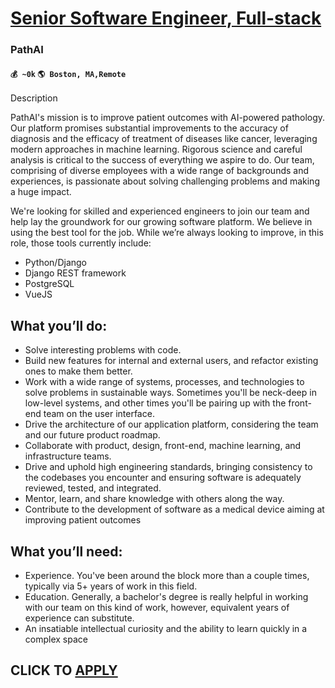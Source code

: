 # [Senior Software Engineer, Full-stack](https://www.remotewlb.com/apply/senior-software-engineer-full-stack-75764)  
### PathAI  
#### `💰 ~0k` `🌎 Boston, MA,Remote`  

Description

PathAI's mission is to improve patient outcomes with AI-powered pathology. Our platform promises substantial improvements to the accuracy of diagnosis and the efficacy of treatment of diseases like cancer, leveraging modern approaches in machine learning. Rigorous science and careful analysis is critical to the success of everything we aspire to do. Our team, comprising of diverse employees with a wide range of backgrounds and experiences, is passionate about solving challenging problems and making a huge impact.

We're looking for skilled and experienced engineers to join our team and help lay the groundwork for our growing software platform. We believe in using the best tool for the job. While we’re always looking to improve, in this role, those tools currently include:

  * Python/Django
  * Django REST framework
  * PostgreSQL
  * VueJS

## What you’ll do:

  * Solve interesting problems with code.
  * Build new features for internal and external users, and refactor existing ones to make them better.
  * Work with a wide range of systems, processes, and technologies to solve problems in sustainable ways. Sometimes you'll be neck-deep in low-level systems, and other times you'll be pairing up with the front-end team on the user interface.
  * Drive the architecture of our application platform, considering the team and our future product roadmap.
  * Collaborate with product, design, front-end, machine learning, and infrastructure teams.
  * Drive and uphold high engineering standards, bringing consistency to the codebases you encounter and ensuring software is adequately reviewed, tested, and integrated.
  * Mentor, learn, and share knowledge with others along the way.
  * Contribute to the development of software as a medical device aiming at improving patient outcomes

## What you’ll need:

  * Experience. You've been around the block more than a couple times, typically via 5+ years of work in this field.
  * Education. Generally, a bachelor's degree is really helpful in working with our team on this kind of work, however, equivalent years of experience can substitute.
  * An insatiable intellectual curiosity and the ability to learn quickly in a complex space

  
## CLICK TO [APPLY](https://www.remotewlb.com/apply/senior-software-engineer-full-stack-75764)

